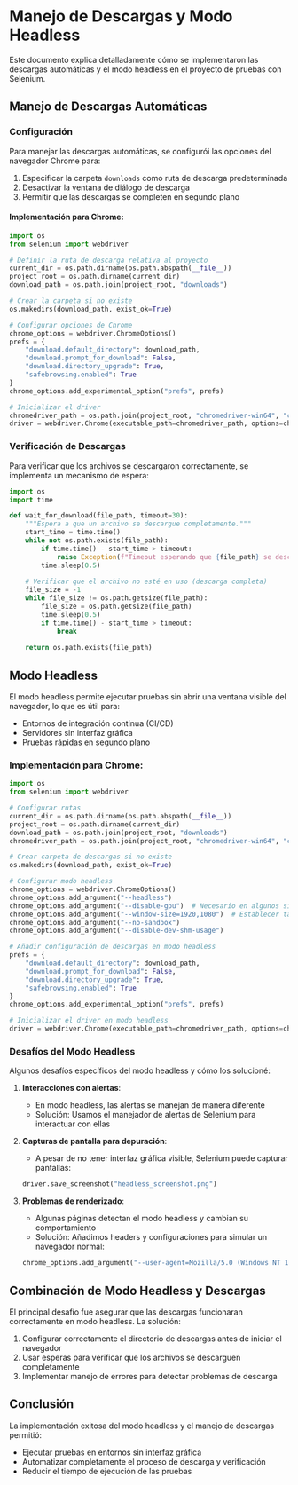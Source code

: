 # Manejo de Descargas y Modo Headless

Este documento explica detalladamente cómo se implementaron las descargas automáticas y el modo headless en el proyecto de pruebas con Selenium.

## Manejo de Descargas Automáticas

### Configuración

Para manejar las descargas automáticas, se configurói las opciones del navegador Chrome para:
1. Especificar la carpeta `downloads` como ruta de descarga predeterminada
2. Desactivar la ventana de diálogo de descarga
3. Permitir que las descargas se completen en segundo plano

#### Implementación para Chrome:

```python
import os
from selenium import webdriver

# Definir la ruta de descarga relativa al proyecto
current_dir = os.path.dirname(os.path.abspath(__file__))
project_root = os.path.dirname(current_dir)
download_path = os.path.join(project_root, "downloads")

# Crear la carpeta si no existe
os.makedirs(download_path, exist_ok=True)

# Configurar opciones de Chrome
chrome_options = webdriver.ChromeOptions()
prefs = {
    "download.default_directory": download_path,
    "download.prompt_for_download": False,
    "download.directory_upgrade": True,
    "safebrowsing.enabled": True
}
chrome_options.add_experimental_option("prefs", prefs)

# Inicializar el driver
chromedriver_path = os.path.join(project_root, "chromedriver-win64", "chromedriver.exe")
driver = webdriver.Chrome(executable_path=chromedriver_path, options=chrome_options)
```

### Verificación de Descargas

Para verificar que los archivos se descargaron correctamente, se implementa un mecanismo de espera:

```python
import os
import time

def wait_for_download(file_path, timeout=30):
    """Espera a que un archivo se descargue completamente."""
    start_time = time.time()
    while not os.path.exists(file_path):
        if time.time() - start_time > timeout:
            raise Exception(f"Timeout esperando que {file_path} se descargue")
        time.sleep(0.5)
    
    # Verificar que el archivo no esté en uso (descarga completa)
    file_size = -1
    while file_size != os.path.getsize(file_path):
        file_size = os.path.getsize(file_path)
        time.sleep(0.5)
        if time.time() - start_time > timeout:
            break
    
    return os.path.exists(file_path)
```

## Modo Headless

El modo headless permite ejecutar pruebas sin abrir una ventana visible del navegador, lo que es útil para:
- Entornos de integración continua (CI/CD)
- Servidores sin interfaz gráfica
- Pruebas rápidas en segundo plano

### Implementación para Chrome:

```python
import os
from selenium import webdriver

# Configurar rutas
current_dir = os.path.dirname(os.path.abspath(__file__))
project_root = os.path.dirname(current_dir)
download_path = os.path.join(project_root, "downloads")
chromedriver_path = os.path.join(project_root, "chromedriver-win64", "chromedriver.exe")

# Crear carpeta de descargas si no existe
os.makedirs(download_path, exist_ok=True)

# Configurar modo headless
chrome_options = webdriver.ChromeOptions()
chrome_options.add_argument("--headless")
chrome_options.add_argument("--disable-gpu")  # Necesario en algunos sistemas
chrome_options.add_argument("--window-size=1920,1080")  # Establecer tamaño de ventana
chrome_options.add_argument("--no-sandbox")
chrome_options.add_argument("--disable-dev-shm-usage")

# Añadir configuración de descargas en modo headless
prefs = {
    "download.default_directory": download_path,
    "download.prompt_for_download": False,
    "download.directory_upgrade": True,
    "safebrowsing.enabled": True
}
chrome_options.add_experimental_option("prefs", prefs)

# Inicializar el driver en modo headless
driver = webdriver.Chrome(executable_path=chromedriver_path, options=chrome_options)
```

### Desafíos del Modo Headless

Algunos desafíos específicos del modo headless y cómo los solucioné:

1. **Interacciones con alertas**:
   - En modo headless, las alertas se manejan de manera diferente
   - Solución: Usamos el manejador de alertas de Selenium para interactuar con ellas

2. **Capturas de pantalla para depuración**:
   - A pesar de no tener interfaz gráfica visible, Selenium puede capturar pantallas:
   ```python
   driver.save_screenshot("headless_screenshot.png")
   ```

3. **Problemas de renderizado**:
   - Algunas páginas detectan el modo headless y cambian su comportamiento
   - Solución: Añadimos headers y configuraciones para simular un navegador normal:
   ```python
   chrome_options.add_argument("--user-agent=Mozilla/5.0 (Windows NT 10.0; Win64; x64) AppleWebKit/537.36 (KHTML, like Gecko) Chrome/90.0.4430.212 Safari/537.36")
   ```

## Combinación de Modo Headless y Descargas

El principal desafío fue asegurar que las descargas funcionaran correctamente en modo headless. La solución:

1. Configurar correctamente el directorio de descargas antes de iniciar el navegador
2. Usar esperas para verificar que los archivos se descarguen completamente
3. Implementar manejo de errores para detectar problemas de descarga

## Conclusión

La implementación exitosa del modo headless y el manejo de descargas permitió:
- Ejecutar pruebas en entornos sin interfaz gráfica
- Automatizar completamente el proceso de descarga y verificación
- Reducir el tiempo de ejecución de las pruebas
